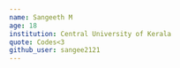 ```yaml
---
name: Sangeeth M
age: 18
institution: Central University of Kerala
quote: Codes<3
github_user: sangee2121 
---
```

